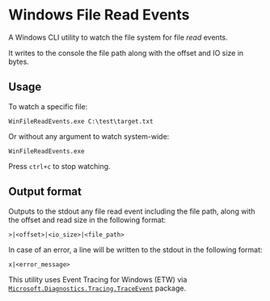 # Windows File Read Events

A Windows CLI utility to watch the file system for file *read* events.

It writes to the console the file path along with the offset and IO size in bytes.

## Usage

To watch a specific file:

    WinFileReadEvents.exe C:\test\target.txt

Or without any argument to watch system-wide:

    WinFileReadEvents.exe

Press `ctrl+c` to stop watching.

## Output format

Outputs to the stdout any file read event including the file path, along with the offset and read size in the following format:

    >|<offset>|<io_size>|<file_path>

In case of an error, a line will be written to the stdout in the following format:

    x|<error_message>

This utility uses Event Tracing for Windows (ETW) via [`Microsoft.Diagnostics.Tracing.TraceEvent`](https://www.nuget.org/packages/Microsoft.Diagnostics.Tracing.TraceEvent/) package.
